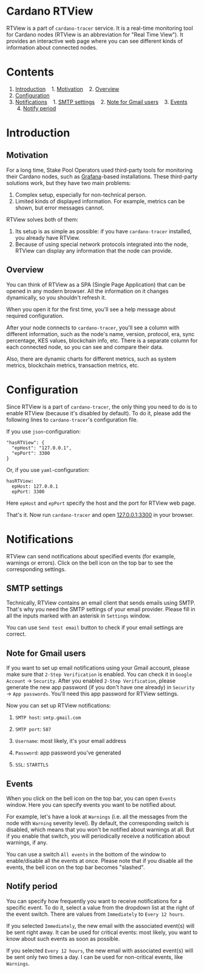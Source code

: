 # Cardano RTView

RTView is a part of `cardano-tracer` service. It is a real-time monitoring tool for Cardano nodes (RTView is an abbreviation for "Real Time View"). It provides an interactive web page where you can see different kinds of information about connected nodes.

# Contents

1. [Introduction](#Introduction)
   1. [Motivation](#Motivation)
   2. [Overview](#Overview)
2. [Configuration](#Configuration)
3. [Notifications](#Notifications)
   1. [SMTP settings](#SMTP-settings)
   2. [Note for Gmail users](#Note-for-Gmail-users)
   3. [Events](#Events)
   4. [Notify period](#Notify-period)

# Introduction

## Motivation

For a long time, Stake Pool Operators used third-party tools for monitoring their Cardano nodes, such as [Grafana](https://grafana.com/grafana/dashboards/12469)-based installations. These third-party solutions work, but they have two main problems:

1. Complex setup, especially for non-technical person.
2. Limited kinds of displayed information. For example, metrics can be shown, but error messages cannot.

RTView solves both of them:

1. Its setup is as simple as possible: if you have `cardano-tracer` installed, you already have RTView.
2. Because of using special network protocols integrated into the node, RTView can display any information that the node can provide.

## Overview

You can think of RTView as a SPA (Single Page Application) that can be opened in any modern browser. All the information on it changes dynamically, so you shouldn't refresh it.

When you open it for the first time, you'll see a help message about required configuration.

After your node connects to `cardano-tracer`, you'll see a column with different information, such as the node's name, version, protocol, era, sync percentage, KES values, blockchain info, etc. There is a separate column for each connected node, so you can see and compare their data.

Also, there are dynamic charts for different metrics, such as system metrics, blockchain metrics, transaction metrics, etc.

# Configuration

Since RTView is a part of `cardano-tracer`, the only thing you need to do is to enable RTView (because it's disabled by default). To do it, please add the following lines to `cardano-tracer`'s configuration file.

If you use `json`-configuration:

```
"hasRTView": {
  "epHost": "127.0.0.1",
  "epPort": 3300
}
```

Or, if you use `yaml`-configuration:

```
hasRTView:
  epHost: 127.0.0.1
  epPort: 3300
```

Here `epHost` and `epPort` specify the host and the port for RTView web page.

That's it. Now run `cardano-tracer` and open [127.0.0.1:3300](https://127.0.0.1:3300) in your browser.

# Notifications

RTView can send notifications about specified events (for example, warnings or errors). Click on the bell icon on the top bar to see the corresponding settings.

## SMTP settings

Technically, RTView contains an email client that sends emails using SMTP. That's why you need the SMTP settings of your email provider. Please fill in all the inputs marked with an asterisk in `Settings` window.

You can use `Send test email` button to check if your email settings are correct.

## Note for Gmail users

If you want to set up email notifications using your Gmail account, please make sure that `2-Step Verification` is enabled. You can check it in `Google Account` -> `Security`. After you enabled `2-Step Verification`, please generate the new app password (if you don't have one already) in `Security` -> `App passwords`. You'll need this app password for RTView settings.

Now you can set up RTView notifications:

1. `SMTP host`: `smtp.gmail.com`

2. `SMTP port`: `587`

3. `Username`: most likely, it's your email address

4. `Password`: app password you've generated

5. `SSL`: `STARTTLS`

## Events

When you click on the bell icon on the top bar, you can open `Events` window. Here you can specify events you want to be notified about.

For example, let's have a look at `Warnings` (i.e. all the messages from the node with `Warning` severity level). By default, the corresponding switch is disabled, which means that you won't be notified about warnings at all. But if you enable that switch, you will periodically receive a notification about warnings, if any.

You can use a switch `All events` in the bottom of the window to enable/disable all the events at once. Please note that if you disable all the events, the bell icon on the top bar becomes "slashed".

## Notify period

You can specify how frequently you want to receive notifications for a specific event. To do it, select a value from the dropdown list at the right of the event switch. There are values from `Immediately` to `Every 12 hours`.

If you selected `Immediately`, the new email with the associated event(s) will be sent right away. It can be used for critical events: most likely, you want to know about such events as soon as possible.

If you selected `Every 12 hours`, the new email with associated event(s) will be sent only two times a day. I can be used for non-critical events, like `Warnings`.
